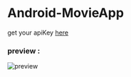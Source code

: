 # Android-MovieApp

get your apiKey
[here](https://www.themoviedb.org/documentation/api)

### preview :
![preview](https://github.com/bennyfajri/Android-MovieApp/blob/master/preview/list_movies.gif)
